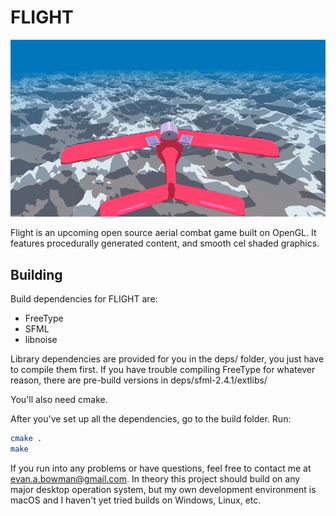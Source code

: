 # FLIGHT

<p align="center">
  <img src="screenshot.png"/>
</p>

Flight is an upcoming open source aerial combat game built on OpenGL. It features procedurally generated content, and smooth cel shaded graphics.

## Building

Build dependencies for FLIGHT are:
* FreeType
* SFML
* libnoise

Library dependencies are provided for you in the deps/ folder, you just have to compile them first. If you have trouble compiling FreeType for whatever reason, there are pre-build versions in deps/sfml-2.4.1/extlibs/

You'll also need cmake.

After you've set up all the dependencies, go to the build folder. Run:
```bash
cmake .
make
```

If you run into any problems or have questions, feel free to contact me at evan.a.bowman@gmail.com.
In theory this project should build on any major desktop operation system, but my own development environment is macOS and I haven't yet tried builds on Windows, Linux, etc.
